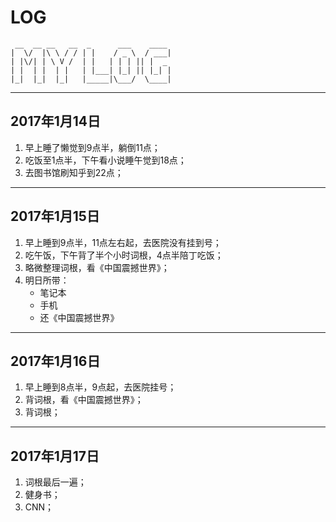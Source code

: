 # LOG

```
 __  __ __   __  _      ___    ____ 
|  \/  |\ \ / / | |    / _ \  / ___|
| |\/| | \ V /  | |   | | | || |  _ 
| |  | |  | |   | |___| |_| || |_| |
|_|  |_|  |_|   |_____|\___/  \____|
```
---

## 2017年1月14日
1. 早上睡了懒觉到9点半，躺倒11点；
2. 吃饭至1点半，下午看小说睡午觉到18点；
3. 去图书馆刷知乎到22点；

---

## 2017年1月15日
1. 早上睡到9点半，11点左右起，去医院没有挂到号；
2. 吃午饭，下午背了半个小时词根，4点半陪丁吃饭；
3. 略微整理词根，看《中国震撼世界》；
4. 明日所带：
    - 笔记本
    - 手机
    - 还《中国震撼世界》
---

## 2017年1月16日
1. 早上睡到8点半，9点起，去医院挂号；
2. 背词根，看《中国震撼世界》；
3. 背词根；

---

## 2017年1月17日
1. 词根最后一遍；
2. 健身书；
3. CNN；

